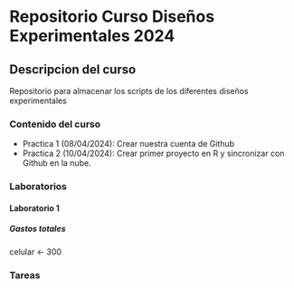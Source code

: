 # Repositorio Curso Diseños Experimentales 2024

## Descripcion del curso
Repositorio para almacenar los scripts de los diferentes diseños experimentales

### Contenido del curso

+ Practica 1 (08/04/2024): Crear nuestra cuenta de Github
+ Practica 2 (10/04/2024): Crear primer proyecto en R y sincronizar con Github en la nube.


### Laboratorios 

#### Laboratorio 1 
##### Gastos totales

celular <- 300



### Tareas
